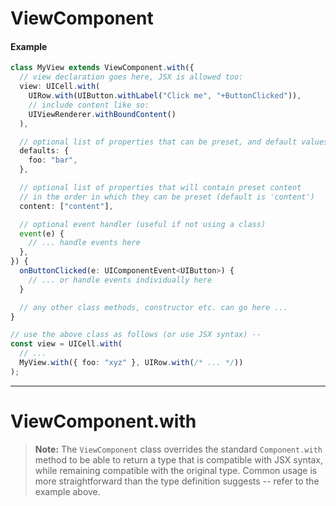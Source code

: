 # ViewComponent

#### Example

```typescript
class MyView extends ViewComponent.with({
  // view declaration goes here, JSX is allowed too:
  view: UICell.with(
    UIRow.with(UIButton.withLabel("Click me", "+ButtonClicked")),
    // include content like so:
    UIViewRenderer.withBoundContent()
  ),

  // optional list of properties that can be preset, and default values:
  defaults: {
    foo: "bar",
  },

  // optional list of properties that will contain preset content
  // in the order in which they can be preset (default is 'content')
  content: ["content"],

  // optional event handler (useful if not using a class)
  event(e) {
    // ... handle events here
  },
}) {
  onButtonClicked(e: UIComponentEvent<UIButton>) {
    // ... or handle events individually here
  }

  // any other class methods, constructor etc. can go here ...
}

// use the above class as follows (or use JSX syntax) --
const view = UICell.with(
  // ...
  MyView.with({ foo: "xyz" }, UIRow.with(/* ... */))
);
```

---

# ViewComponent.with

> **Note:** The `ViewComponent` class overrides the standard `Component.with` method to be able to return a type that is compatible with JSX syntax, while remaining compatible with the original type. Common usage is more straightforward than the type definition suggests -- refer to the example above.
